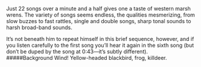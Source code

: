 Just 22 songs over a minute and a half gives one a taste of western marsh wrens. The variety of songs seems endless, the qualities mesmerizing, from slow buzzes to fast rattles, single and double songs, sharp tonal sounds to harsh broad-band sounds. 

It’s not beneath him to repeat himself in this brief sequence, however, and if you listen carefully to the first song you’ll hear it again in the sixth song (but don’t be duped by the song at 0:43—it’s subtly different).
#####Background
Wind! Yellow-headed blackbird, frog, killdeer.
